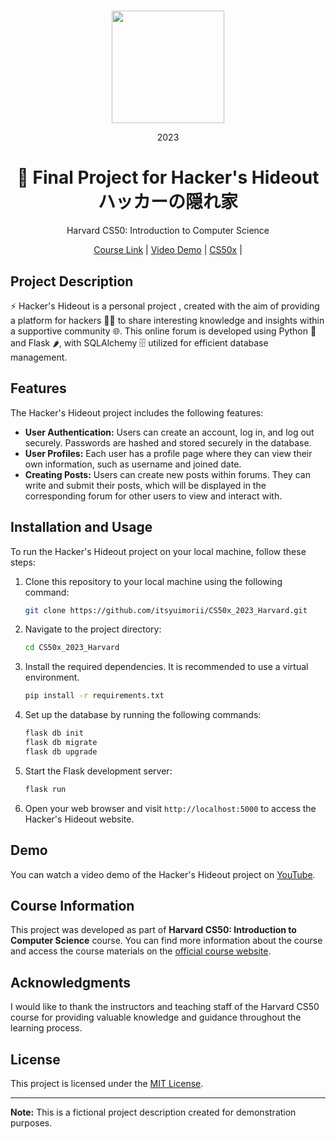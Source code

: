 #  

<div align=center>
    <img src="https://upload.wikimedia.org/wikipedia/en/thumb/2/29/Harvard_shield_wreath.svg/1200px-Harvard_shield_wreath.svg.png" height=180>
    <p> 2023</p>
    <h1>🚀 Final Project for Hacker's Hideout ハッカーの隠れ家 </h1>
  <p>Harvard CS50: Introduction to Computer Science </p>
</div>

<div align=center>
    <a href="https://cs50.harvard.edu/x/2023/">Course Link</a> |
    <a href="https://www.youtube.com/watch?v=C7PNPDBflbY&ab_channel=yuimorii">Video Demo</a> |
    <a href="https://github.com/itsyuimorii/CS50x_2023_Harvard">CS50x</a> |
</div>


## Project Description

⚡️ Hacker's Hideout is a personal project , created with the aim of providing a platform for hackers 🥷🏻 to share interesting knowledge and insights within a supportive community 🌐. This online forum is developed using Python 🐍 and Flask 🌶️, with SQLAlchemy 🗄️ utilized for efficient database management.   

## Features

The Hacker's Hideout project includes the following features:

- **User Authentication:** Users can create an account, log in, and log out securely. Passwords are hashed and stored securely in the database.
- **User Profiles:** Each user has a profile page where they can view their own information, such as username and joined date.
- **Creating Posts:** Users can create new posts within forums. They can write and submit their posts, which will be displayed in the corresponding forum for other users to view and interact with.

## Installation and Usage

To run the Hacker's Hideout project on your local machine, follow these steps:

1. Clone this repository to your local machine using the following command:

   ```bash
   git clone https://github.com/itsyuimorii/CS50x_2023_Harvard.git
   ```

2. Navigate to the project directory:

   ```bash
   cd CS50x_2023_Harvard
   ```

3. Install the required dependencies. It is recommended to use a virtual environment.

   ```bash
   pip install -r requirements.txt
   ```

4. Set up the database by running the following commands:

   ```bash
   flask db init
   flask db migrate
   flask db upgrade
   ```

5. Start the Flask development server:

   ```bash
   flask run
   ```

6. Open your web browser and visit `http://localhost:5000` to access the Hacker's Hideout website.

## Demo

You can watch a video demo of the Hacker's Hideout project on [YouTube](https://www.youtube.com/watch?v=C7PNPDBflbY&ab_channel=yuimorii).

## Course Information

This project was developed as part of **Harvard CS50: Introduction to Computer Science** course. You can find more information about the course and access the course materials on the [official course website](https://cs50.harvard.edu/x/2023/).

## Acknowledgments

I would like to thank the instructors and teaching staff of the Harvard CS50 course for providing valuable knowledge and guidance throughout the learning process.

## License

This project is licensed under the [MIT License](LICENSE).

---

**Note:** This is a fictional project description created for demonstration purposes.
